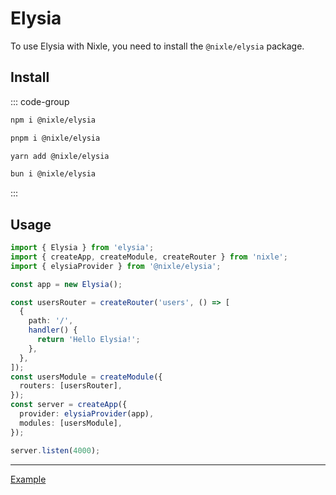 # Elysia

To use Elysia with Nixle, you need to install the `@nixle/elysia` package.

## Install

::: code-group

```sh [npm]
npm i @nixle/elysia
```

```sh [pnpm]
pnpm i @nixle/elysia
```

```sh [yarn]
yarn add @nixle/elysia
```

```sh [bun]
bun i @nixle/elysia
```

:::

## Usage

```ts
import { Elysia } from 'elysia';
import { createApp, createModule, createRouter } from 'nixle';
import { elysiaProvider } from '@nixle/elysia';

const app = new Elysia();

const usersRouter = createRouter('users', () => [
  {
    path: '/',
    handler() {
      return 'Hello Elysia!';
    },
  },
]);
const usersModule = createModule({
  routers: [usersRouter],
});
const server = createApp({
  provider: elysiaProvider(app),
  modules: [usersModule],
});

server.listen(4000);
```

---

[Example](https://github.com/letstri/nixle/tree/main/examples/elysia)
